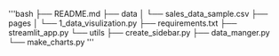 '''bash
├── README.md
├── data
│   └── sales_data_sample.csv
├── pages
│   └── 1_data_visulization.py
├── requirements.txt
├── streamlit_app.py
└── utils
    ├── create_sidebar.py
    ├── data_manger.py
    └── make_charts.py
'''